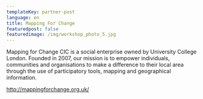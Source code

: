 ```yaml
---
templateKey: partner-post
language: en
title: Mapping For Change
featuredpost: false
featuredimage: /img/workshop_photo_5.jpg
---
```

Mapping for Change CIC is a social enterprise owned by University College London. Founded in 2007, our mission is to empower individuals, communities and organisations to make a difference to their local area through the use of participatory tools, mapping and geographical information.

http://mappingforchange.org.uk/



<!-- end -->
